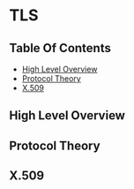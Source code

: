 # TLS

## Table Of Contents

- [High Level Overview](#high-level-overview)
- [Protocol Theory](#protocol-theory)
- [X.509](#x509)

## High Level Overview

## Protocol Theory

## X.509
